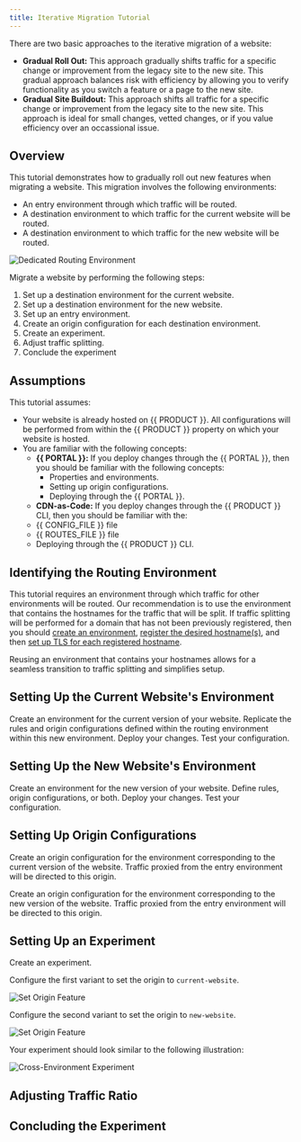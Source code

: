 ```yaml
---
title: Iterative Migration Tutorial
---
```


There are two basic approaches to the iterative migration of a website:

-   **Gradual Roll Out:** This approach gradually shifts traffic for a specific change or improvement from the legacy site to the new site. This gradual approach balances risk with efficiency by allowing you to verify functionality as you switch a feature or a page to the new site. 
-   **Gradual Site Buildout:** This approach shifts all traffic for a specific change or improvement from the legacy site to the new site. This approach is ideal for small changes, vetted changes, or if you value efficiency over an occassional issue. 

## Overview

This tutorial demonstrates how to gradually roll out new features when migrating a website. This migration involves the following environments:

-   An entry environment through which traffic will be routed.
-   A destination environment to which traffic for the current website will be routed.
-   A destination environment to which traffic for the new website will be routed.

![Dedicated Routing Environment](/images/v7/experimentation-routing-dedicated-environment.png)

Migrate a website by performing the following steps:

1.  Set up a destination environment for the current website.
2.  Set up a destination environment for the new website.
3.  Set up an entry environment.
4.  Create an origin configuration for each destination environment.
4.  Create an experiment.
5.  Adjust traffic splitting.
6.  Conclude the experiment

## Assumptions

This tutorial assumes:

-   Your website is already hosted on {{ PRODUCT }}. All configurations will be performed from within the {{ PRODUCT }} property on which your website is hosted.
-   You are familiar with the following concepts:
    -   **{{ PORTAL }}:** If you deploy changes through the {{ PORTAL }}, then you should be familiar with the following concepts:
        -   Properties and environments.
        -   Setting up origin configurations.
        -   Deploying through the {{ PORTAL }}.
    -   **CDN-as-Code:** If you deploy changes through the {{ PRODUCT }} CLI, then you should be familiar with the:
    -   {{ CONFIG_FILE }} file
    -   {{ ROUTES_FILE }} file
    -   Deploying through the {{ PRODUCT }} CLI. 

## Identifying the Routing Environment

This tutorial requires an environment through which traffic for other environments will be routed. Our recommendation is to use the environment that contains the hostnames for the traffic that will be split. If traffic splitting will be performed for a domain that has not been previously registered, then you should [create an environment](/guides/basics/environments#creating-an-environment), [register the desired hostname(s)](/guides/basics/hostnames#setup), and then [set up TLS for each registered hostname](/guides/basics/hostnames#https-traffic).

<Callout type="info">

  Reusing an environment that contains your hostnames allows for a seamless transition to traffic splitting and simplifies setup.

</Callout>

## Setting Up the Current Website's Environment

Create an environment for the current version of your website. Replicate the rules and origin configurations defined within the routing environment within this new environment. Deploy your changes. Test your configuration.

<!--TODO - Specific instructions-->


## Setting Up the New Website's Environment

Create an environment for the new version of your website. Define rules, origin configurations, or both. Deploy your changes. Test your configuration.

<!--TODO - Specific instructions-->

## Setting Up Origin Configurations

Create an origin configuration for the environment corresponding to the current version of the website. Traffic proxied from the entry environment will be directed to this origin.

Create an origin configuration for the environment corresponding to the new version of the website. Traffic proxied from the entry environment will be directed to this origin.


## Setting Up an Experiment

Create an experiment.

Configure the first variant to set the origin to `current-website`.

![Set Origin Feature](/images/v7/experimentation-cross-env-experiment-set-origin.png)

Configure the second variant to set the origin to `new-website`.

![Set Origin Feature](/images/v7/experimentation-cross-env-experiment-set-origin.png)

Your experiment should look similar to the following illustration:
    
![Cross-Environment Experiment](/images/v7/experimentation-cross-env-experiment.png?width=650)

## Adjusting Traffic Ratio




## Concluding the Experiment
